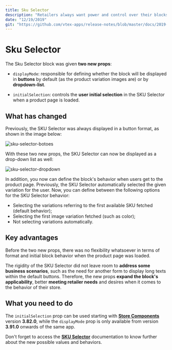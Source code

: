 ```yaml
---
title: Sku Selector
description: "Retailers always want power and control over their blocks. Not that I'm judging them, since they're more than right to want as much flexibility as possible for their stores. Therefore, meeting demand, new SKU Selector props (`initialSelection` and `displayMode`) are now here to get rid of block rigidity."
date: "12/19/2019"
git: "https://github.com/vtex-apps/release-notes/blob/master/docs/2019-week-47-48-49-50-51/sku-selector.md"
---
```


# Sku Selector

The Sku Selector block was given **two new props**: 

- `displayMode`: responsible for defining whether the block will be displayed in **buttons** by default (as the product variation images are) or by **dropdown-list**. 

- `initialSelection`: controls the **user initial selection** in the SKU Selector when a product page is loaded. 

## What has changed

Previously, the SKU Selector was always displayed in a button format, as shown in the image below:

![sku-selector-botoes](https://user-images.githubusercontent.com/52087100/71180509-1946ff00-2251-11ea-9606-3e7943df5be0.gif)

With these two new props, the SKU Selector can now be displayed as a drop-down list as well: 

![sku-selector-dropdown](https://user-images.githubusercontent.com/52087100/71180513-1946ff00-2251-11ea-8ec1-fa589ddc4ba4.gif)

In addition, you now can define the block's behavior when users get to the product page. Previously, the SKU Selector automatically selected the given variation for the user. Now, you can define between the following options for the SKU Selector behavior: 

- Selecting the variations referring to the first available SKU fetched (default behavior);
- Selecting the first image variation fetched (such as color);
- Not selecting variations automatically. 

## Key advantages 

Before the two new props, there was no flexibility whatsoever in terms of format and initial block behavior when the product page was loaded. 

The rigidity of the SKU Selector did not leave room to **address some business scenarios**, such as the need for another form to display long texts within the default buttons. Therefore, the new props **expand the block's applicability**, better **meeting retailer needs** and desires when it comes to the behavior of their store.

## What you need to do 

The `initialSelection` prop can be used starting with [**Store Components**](https://vtex.io/docs/components/all/vtex.store-components/) version **3.82.0**, while the `displayMode` prop is only available from version **3.91.0**  onwards of the same app. 

Don't forget to access the [**SKU Selector**](https://vtex.io/docs/components/all/vtex.store-components/sku-selector) documentation to know further about the new possible values and behaviors.
